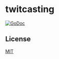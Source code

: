 # twitcasting

[![GoDoc](https://godoc.org/github.com/178inaba/twitcasting?status.svg)](https://godoc.org/github.com/178inaba/twitcasting)

## License

[MIT](LICENSE)
